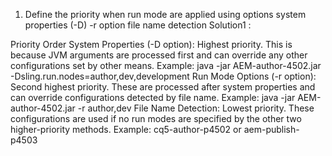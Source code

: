 1. Define the priority when run mode are applied using options
system properties (-D)
-r option
file name detection
Solution1 : 

Priority Order
System Properties (-D option):
Highest priority.
This is because JVM arguments are processed first and can override any other configurations set by other means.
Example: java -jar AEM-author-4502.jar -Dsling.run.nodes=author,dev,development
Run Mode Options (-r option):
Second highest priority.
These are processed after system properties and can override configurations detected by file name.
Example: java -jar AEM-author-4502.jar -r author,dev
File Name Detection:
Lowest priority.
These configurations are used if no run modes are specified by the other two higher-priority methods.
Example: cq5-author-p4502 or aem-publish-p4503



